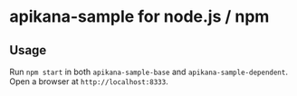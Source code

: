 # apikana-sample for node.js / npm

## Usage

Run `npm start` in both `apikana-sample-base` and `apikana-sample-dependent`.
Open a browser at `http://localhost:8333`.